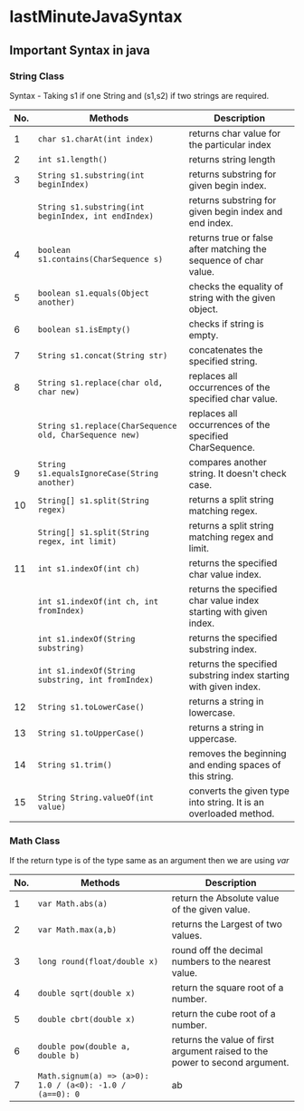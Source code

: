 # lastMinuteJavaSyntax

## Important Syntax in java

### String Class

Syntax - Taking s1 if one String and (s1,s2) if two strings are required.

| No. | Methods                                                 | Description                                                       |
| --- | ------------------------------------------------------- | ----------------------------------------------------------------- |
| 1   | `char s1.charAt(int index)`                             | returns char value for the particular index                       |
| 2   | `int s1.length()`                                       | returns string length                                             |
| 3   | `String s1.substring(int beginIndex)`                   | returns substring for given begin index.                          |
|     | `String s1.substring(int beginIndex, int endIndex)`     | returns substring for given begin index and end index.            |
| 4   | `boolean s1.contains(CharSequence s)`                   | returns true or false after matching the sequence of char value.  |
| 5   | `boolean s1.equals(Object another)`                     | checks the equality of string with the given object.              |
| 6   | `boolean s1.isEmpty()`                                  | checks if string is empty.                                        |
| 7   | `String s1.concat(String str)`                          | concatenates the specified string.                                |
| 8   | `String s1.replace(char old, char new)`                 | replaces all occurrences of the specified char value.             |
|     | `String s1.replace(CharSequence old, CharSequence new)` | replaces all occurrences of the specified CharSequence.           |
| 9   | `String s1.equalsIgnoreCase(String another)`            | compares another string. It doesn't check case.                   |
| 10  | `String[] s1.split(String regex)`                       | returns a split string matching regex.                            |
|     | `String[] s1.split(String regex, int limit)`            | returns a split string matching regex and limit.                  |
| 11  | `int s1.indexOf(int ch)`                                | returns the specified char value index.                           |
|     | `int s1.indexOf(int ch, int fromIndex)`                 | returns the specified char value index starting with given index. |
|     | `int s1.indexOf(String substring)`                      | returns the specified substring index.                            |
|     | `int s1.indexOf(String substring, int fromIndex)`       | returns the specified substring index starting with given index.  |
| 12  | `String s1.toLowerCase()`                               | returns a string in lowercase.                                    |
| 13  | `String s1.toUpperCase()`                               | returns a string in uppercase.                                    |
| 14  | `String s1.trim()`                                      | removes the beginning and ending spaces of this string.           |
| 15  | `String String.valueOf(int value)`                      | converts the given type into string. It is an overloaded method.  |

### Math Class

If the return type is of the type same as an argument then we are using _var_

| No. | Methods                                                  | Description                                                                 |
| --- | -------------------------------------------------------- | --------------------------------------------------------------------------- |
| 1   | `var Math.abs(a)`                                        | return the Absolute value of the given value.                               |
| 2   | `var Math.max(a,b)`                                      | returns the Largest of two values.                                          |
| 3   | `long round(float/double x)`                             | round off the decimal numbers to the nearest value.                         |
| 4   | `double sqrt(double x)`                                  | return the square root of a number.                                         |
| 5   | `double cbrt(double x) `                                 | return the cube root of a number.                                           |
| 6   | `double pow(double a, double b) `                        | returns the value of first argument raised to the power to second argument. |
| 7   | `Math.signum(a) => (a>0): 1.0 / (a<0): -1.0 / (a==0): 0` | ab                                                                          |
